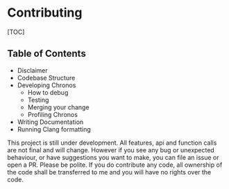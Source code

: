 # Contributing

[TOC]

## Table of Contents
+ Disclaimer
+ Codebase Structure
+ Developing Chronos
    + How to debug
    + Testing
    + Merging your change
    + Profiling Chronos
+ Writing Documentation
+ Running Clang formatting

This project is still under development. All features, api and function calls are not final and will change. However if you see any bug or unexpected behaviour, or have suggestions you want to make, you can file an issue or open a PR. 
Please be polite. If you do contribute any code, all ownership of the code shall be transferred to me and you will have no rights over the code. 